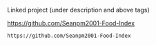 
Linked project (under description and above tags)

https://github.com/Seanpm2001-Food-Index

```
https://github.com/Seanpm2001-Food-Index
```
